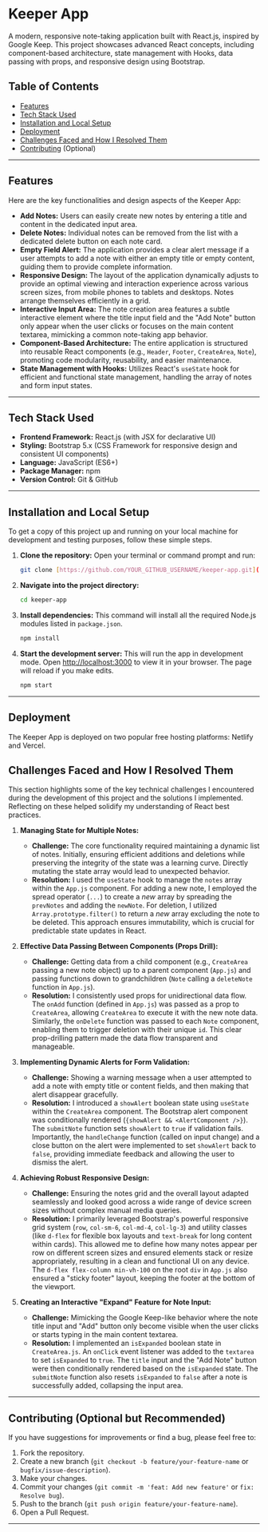 # Keeper App

A modern, responsive note-taking application built with React.js, inspired by Google Keep. This project showcases advanced React concepts, including component-based architecture, state management with Hooks, data passing with props, and responsive design using Bootstrap.

## Table of Contents

* [Features](#features)
* [Tech Stack Used](#tech-stack-used)
* [Installation and Local Setup](#installation-and-local-setup)
* [Deployment](#deployment)
* [Challenges Faced and How I Resolved Them](#challenges-faced-and-how-i-resolved-them)
* [Contributing](#contributing) (Optional)

---

## Features

Here are the key functionalities and design aspects of the Keeper App:

* **Add Notes:** Users can easily create new notes by entering a title and content in the dedicated input area.
* **Delete Notes:** Individual notes can be removed from the list with a dedicated delete button on each note card.
* **Empty Field Alert:** The application provides a clear alert message if a user attempts to add a note with either an empty title or empty content, guiding them to provide complete information.
* **Responsive Design:** The layout of the application dynamically adjusts to provide an optimal viewing and interaction experience across various screen sizes, from mobile phones to tablets and desktops. Notes arrange themselves efficiently in a grid.
* **Interactive Input Area:** The note creation area features a subtle interactive element where the title input field and the "Add Note" button only appear when the user clicks or focuses on the main content textarea, mimicking a common note-taking app behavior.
* **Component-Based Architecture:** The entire application is structured into reusable React components (e.g., `Header`, `Footer`, `CreateArea`, `Note`), promoting code modularity, reusability, and easier maintenance.
* **State Management with Hooks:** Utilizes React's `useState` hook for efficient and functional state management, handling the array of notes and form input states.

---

## Tech Stack Used

* **Frontend Framework:** React.js (with JSX for declarative UI)
* **Styling:** Bootstrap 5.x (CSS Framework for responsive design and consistent UI components)
* **Language:** JavaScript (ES6+)
* **Package Manager:** npm
* **Version Control:** Git & GitHub

---

## Installation and Local Setup

To get a copy of this project up and running on your local machine for development and testing purposes, follow these simple steps.

1.  **Clone the repository:**
    Open your terminal or command prompt and run:
    ```bash
    git clone [https://github.com/YOUR_GITHUB_USERNAME/keeper-app.git](https://github.com/YOUR_GITHUB_USERNAME/keeper-app.git)

2.  **Navigate into the project directory:**
    ```bash
    cd keeper-app
    ```

3.  **Install dependencies:**
    This command will install all the required Node.js modules listed in `package.json`.
    ```bash
    npm install
    ```

4.  **Start the development server:**
    This will run the app in development mode. Open [http://localhost:3000](http://localhost:3000) to view it in your browser. The page will reload if you make edits.
    ```bash
    npm start
    ```

---

## Deployment

The Keeper App is deployed on two popular free hosting platforms: Netlify and Vercel.



## Challenges Faced and How I Resolved Them

This section highlights some of the key technical challenges I encountered during the development of this project and the solutions I implemented. Reflecting on these helped solidify my understanding of React best practices.

1.  **Managing State for Multiple Notes:**
    * **Challenge:** The core functionality required maintaining a dynamic list of notes. Initially, ensuring efficient additions and deletions while preserving the integrity of the state was a learning curve. Directly mutating the state array would lead to unexpected behavior.
    * **Resolution:** I used the `useState` hook to manage the `notes` array within the `App.js` component. For adding a new note, I employed the spread operator (`...`) to create a *new* array by spreading the `prevNotes` and adding the `newNote`. For deletion, I utilized `Array.prototype.filter()` to return a *new* array excluding the note to be deleted. This approach ensures immutability, which is crucial for predictable state updates in React.

2.  **Effective Data Passing Between Components (Props Drill):**
    * **Challenge:** Getting data from a child component (e.g., `CreateArea` passing a new note object) up to a parent component (`App.js`) and passing functions down to grandchildren (`Note` calling a `deleteNote` function in `App.js`).
    * **Resolution:** I consistently used props for unidirectional data flow. The `onAdd` function (defined in `App.js`) was passed as a prop to `CreateArea`, allowing `CreateArea` to execute it with the new note data. Similarly, the `onDelete` function was passed to each `Note` component, enabling them to trigger deletion with their unique `id`. This clear prop-drilling pattern made the data flow transparent and manageable.

3.  **Implementing Dynamic Alerts for Form Validation:**
    * **Challenge:** Showing a warning message when a user attempted to add a note with empty title or content fields, and then making that alert disappear gracefully.
    * **Resolution:** I introduced a `showAlert` boolean state using `useState` within the `CreateArea` component. The Bootstrap alert component was conditionally rendered (`{showAlert && <AlertComponent />}`). The `submitNote` function sets `showAlert` to `true` if validation fails. Importantly, the `handleChange` function (called on input change) and a close button on the alert were implemented to set `showAlert` back to `false`, providing immediate feedback and allowing the user to dismiss the alert.

4.  **Achieving Robust Responsive Design:**
    * **Challenge:** Ensuring the notes grid and the overall layout adapted seamlessly and looked good across a wide range of device screen sizes without complex manual media queries.
    * **Resolution:** I primarily leveraged Bootstrap's powerful responsive grid system (`row`, `col-sm-6`, `col-md-4`, `col-lg-3`) and utility classes (like `d-flex` for flexible box layouts and `text-break` for long content within cards). This allowed me to define how many notes appear per row on different screen sizes and ensured elements stack or resize appropriately, resulting in a clean and functional UI on any device. The `d-flex flex-column min-vh-100` on the root `div` in `App.js` also ensured a "sticky footer" layout, keeping the footer at the bottom of the viewport.

5.  **Creating an Interactive "Expand" Feature for Note Input:**
    * **Challenge:** Mimicking the Google Keep-like behavior where the note title input and "Add" button only become visible when the user clicks or starts typing in the main content textarea.
    * **Resolution:** I implemented an `isExpanded` boolean state in `CreateArea.js`. An `onClick` event listener was added to the `textarea` to set `isExpanded` to `true`. The `title` input and the "Add Note" button were then conditionally rendered based on the `isExpanded` state. The `submitNote` function also resets `isExpanded` to `false` after a note is successfully added, collapsing the input area.

---

## Contributing (Optional but Recommended)

If you have suggestions for improvements or find a bug, please feel free to:

1.  Fork the repository.
2.  Create a new branch (`git checkout -b feature/your-feature-name` or `bugfix/issue-description`).
3.  Make your changes.
4.  Commit your changes (`git commit -m 'feat: Add new feature'` or `fix: Resolve bug`).
5.  Push to the branch (`git push origin feature/your-feature-name`).
6.  Open a Pull Request.

---
